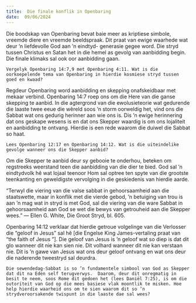 ```yaml
---
title:  Die finale konflik in Openbaring
date:  09/06/2024
---
```


Die boodskap van Openbaring bevat baie meer as kriptiese simbole, vreemde diere en vreemde beeldspraak. Dit praat van ewige waarhede wat deur ’n liefdevolle God aan ’n eindtyd- generasie gegee word. Die stryd tussen Christus en Satan het in die hemel as gevolg van aanbidding begin. Die finale klimaks sal ook oor aanbidding gaan.

`Vergelyk Openbaring 14:7,9 met Openbaring 4:11. Wat is die oorkoepelende tema van Openbaring in hierdie kosmiese stryd tussen goed en kwaad?`

Regdeur Openbaring word aanbidding en skepping onafskeidbaar met mekaar verbind. Openbaring 14:7 roep ons om die Here van die ganse skepping te aanbid. In die agtergrond van die ewolusieteorie wat gedurende die laaste twee eeue die wêreld soos ’n storm oorweldig het, vind ons die Sabbat wat ons gedurig herinner aan wie ons is. Dis ’n ewige herinnering dat ons geskape wesens is en dat ons Skepper waardig is om ons lojaliteit en aanbidding te ontvang.  Hierdie is een rede waarom die duiwel die Sabbat so haat.

`Lees Openbaring 12:17 en Openbaring 14:12. Wat is die uiteindelike gevolge wanneer ons die Skepper aanbid?`

Om die Skepper te aanbid deur sy gebooie te onderhou, beteken om regstreeks weerstand teen die aanbidding van die dier te bied.  God sal ’n eindtydvolk hê wat lojaal teenoor Hom sal optree ten spyte van die grootste teenkanting en geweldigste vervolging in die geskiedenis van hierdie aarde.

“Terwyl die viering van die valse sabbat in gehoorsaamheid aan die staatswette, maar in konflik met die vierde gebod, ’n betuiging van trou is aan ’n mag wat in stryd is met God, sal die viering van die ware Sabbat in gehoorsaamheid aan God se wet die bewys van getrouheid aan die Skepper wees.” — Ellen G. White, Die Groot Stryd, bl. 605.

Openbaring 14:12 verklaar dat hierdie getroue volgelinge van die Verlosser die “geloof in Jesus” sal hê [die Engelse King James-vertaling praat van “the faith of Jesus ”]. Die geloof van Jesus is ’n geloof wat so diep is dat dit glo wanneer dit nie kan sien nie. Dit volhard wanneer dit nie kan verstaan nie.  Dit is ’n gawe van Jesus wat ons deur geloof ontvang en wat ons deur die naderende tweestryd sal deurdra.

`Die sewendedag-Sabbat is so ’n fundamentele simbool van God as Skepper dat dit na Eden self terugverwys.  Daarom, deur dit onregmatig in besit te neem, soos Rome dit gedoen het (lees Daniël 7:25), is om die outoriteit van God op die mees basiese vlak moontlik te misken. Hoe help hierdie waarheid ons om te sien waarom dit so ’n strydveroorsakende twispunt in die laaste dae sal wees?`